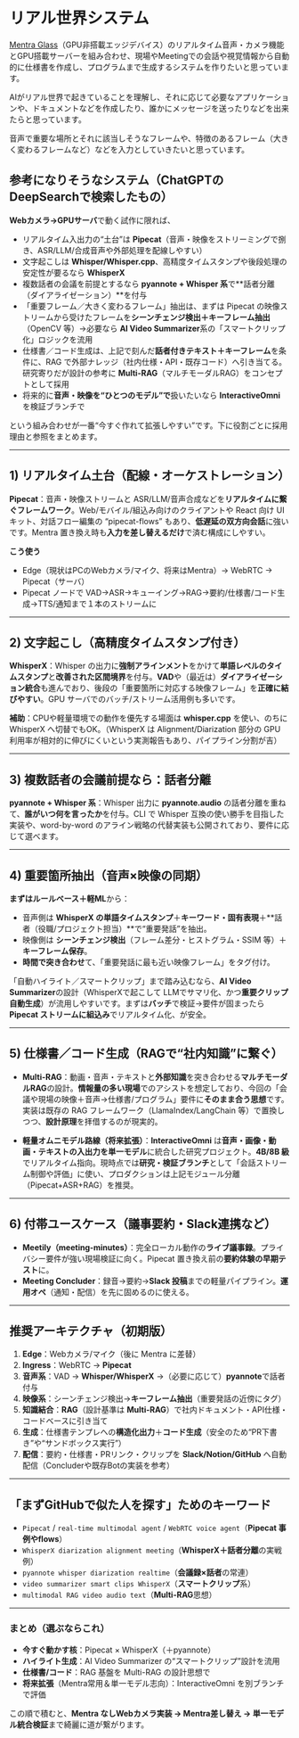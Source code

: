 # リアル世界システム

[Mentra Glass](https://mentraglass.com/)（GPU非搭載エッジデバイス）のリアルタイム音声・カメラ機能とGPU搭載サーバーを組み合わせ、現場やMeetingでの会話や視覚情報から自動的に仕様書を作成し、プログラムまで生成するシステムを作りたいと思っています。

AIがリアル世界で起きていることを理解し、それに応じて必要なアプリケーションや、ドキュメントなどを作成したり、誰かにメッセージを送ったりなどを出来たらと思っています。

音声で重要な場所とそれに該当しそうなフレームや、特徴のあるフレーム（大きく変わるフレームなど）などを入力としていきたいと思っています。


## 参考になりそうなシステム（ChatGPTのDeepSearchで検索したもの）

**Webカメラ→GPUサーバ**で動く試作に限れば、

- リアルタイム入出力の“土台”は **Pipecat**（音声・映像をストリーミングで捌き、ASR/LLM/合成音声や外部処理を配線しやすい）  
- 文字起こしは **Whisper/Whisper.cpp**、高精度タイムスタンプや後段処理の安定性が要るなら **WhisperX**  
- 複数話者の会議を前提とするなら **pyannote + Whisper 系**で**話者分離（ダイアライゼーション）**を付与  
- 「重要フレーム／大きく変わるフレーム」抽出は、まずは Pipecat の映像ストリームから受けたフレームを**シーンチェンジ検出＋キーフレーム抽出**（OpenCV 等）→必要なら **AI Video Summarizer**系の「スマートクリップ化」ロジックを流用  
- 仕様書／コード生成は、上記で刻んだ**話者付きテキスト＋キーフレーム**を条件に、RAG で外部ナレッジ（社内仕様・API・既存コード）へ引き当てる。研究寄りだが設計の参考に **Multi-RAG**（マルチモーダルRAG）をコンセプトとして採用  
- 将来的に**音声・映像を“ひとつのモデル”で**扱いたいなら **InteractiveOmni** を検証ブランチで

という組み合わせが一番“今すぐ作れて拡張しやすい”です。下に役割ごとに採用理由と参照をまとめます。

---

## 1) リアルタイム土台（配線・オーケストレーション）
**Pipecat**：音声・映像ストリームと ASR/LLM/音声合成などを**リアルタイムに繋ぐフレームワーク**。Web/モバイル/組込み向けのクライアントや React 向け UI キット、対話フロー編集の “pipecat-flows” もあり、**低遅延の双方向会話**に強いです。Mentra 置き換え時も**入力を差し替えるだけ**で済む構成にしやすい。 

**こう使う**  
- Edge（現状はPCのWebカメラ/マイク、将来はMentra）→ WebRTC → Pipecat（サーバ）  
- Pipecat ノードで VAD→ASR→キューイング→RAG→要約/仕様書/コード生成→TTS/通知まで１本のストリームに

---

## 2) 文字起こし（高精度タイムスタンプ付き）
**WhisperX**：Whisper の出力に**強制アラインメント**をかけて**単語レベルのタイムスタンプ**と**改善された区間境界**を付与。**VAD**や（最近は）**ダイアライゼーション統合**も進んでおり、後段の「重要箇所に対応する映像フレーム」を**正確に結びやすい**。GPU サーバでのバッチ/ストリーム活用例も多いです。 

**補助**：CPUや軽量環境での動作を優先する場面は **whisper.cpp** を使い、のちに WhisperX へ切替でもOK。（WhisperX は Alignment/Diarization 部分の GPU 利用率が相対的に伸びにくいという実測報告もあり、パイプライン分割が吉） 

---

## 3) 複数話者の会議前提なら：話者分離
**pyannote + Whisper 系**：Whisper 出力に **pyannote.audio** の話者分離を重ねて、**誰がいつ何を言ったか**を付与。CLI で Whisper 互換の使い勝手を目指した実装や、word-by-word のアライン戦略の代替実装も公開されており、要件に応じて選べます。 

---

## 4) 重要箇所抽出（音声×映像の同期）
**まずはルールベース＋軽ML**から：  
- 音声側は **WhisperX の単語タイムスタンプ**＋**キーワード・固有表現**＋**話者（役職/プロジェクト担当）**で“重要発話”を抽出。  
- 映像側は **シーンチェンジ検出**（フレーム差分・ヒストグラム・SSIM 等）＋**キーフレーム保存**。  
- **時間で突き合わせ**て、「重要発話に最も近い映像フレーム」をタグ付け。

「自動ハイライト／スマートクリップ」まで踏み込むなら、**AI Video Summarizer**の設計（WhisperXで起こして LLMでサマリ化、かつ**重要クリップ自動生成**）が流用しやすいです。まずは**バッチ**で検証→要件が固まったら **Pipecat ストリームに組込み**でリアルタイム化、が安全。 

---

## 5) 仕様書／コード生成（RAGで“社内知識”に繋ぐ）
- **Multi-RAG**：動画・音声・テキストと**外部知識**を突き合わせる**マルチモーダルRAG**の設計。**情報量の多い現場**でのアシストを想定しており、今回の「会議や現場の映像＋音声→仕様書/プログラム」要件に**そのまま合う思想**です。実装は既存の RAG フレームワーク（LlamaIndex/LangChain 等）で置換しつつ、**設計原理**を拝借するのが現実的。 

- **軽量オムニモデル路線（将来拡張）**：**InteractiveOmni** は**音声・画像・動画・テキストの入出力を単一モデル**に統合した研究プロジェクト。**4B/8B 級**でリアルタイム指向。現時点では**研究・検証ブランチ**として「会話ストリーム制御や評価」に使い、プロダクションは上記モジュール分離（Pipecat+ASR+RAG）を推奨。 

---

## 6) 付帯ユースケース（議事要約・Slack連携など）
- **Meetily（meeting-minutes）**：完全ローカル動作の**ライブ議事録**。プライバシー要件が強い現場検証に向く。Pipecat 置き換え前の**要約体験の早期テスト**に。   
- **Meeting Concluder**：録音→要約→**Slack 投稿**までの軽量パイプライン。**運用オペ**（通知・配信）を先に固めるのに使える。 

---

## 推奨アーキテクチャ（初期版）
1) **Edge**：Webカメラ/マイク（後に Mentra に差替）  
2) **Ingress**：WebRTC → **Pipecat**  
3) **音声系**：VAD → **Whisper/WhisperX** →（必要に応じて）**pyannote**で話者付与  
4) **映像系**：シーンチェンジ検出→**キーフレーム抽出**（重要発話の近傍にタグ）  
5) **知識結合**：**RAG**（設計基準は **Multi-RAG**）で社内ドキュメント・API仕様・コードベースに引き当て  
6) **生成**：仕様書テンプレへの**構造化出力**＋**コード生成**（安全のため“PR下書き”や“サンドボックス実行”）  
7) **配信**：要約・仕様書・PRリンク・クリップを **Slack/Notion/GitHub** へ自動配信（Concluderや既存Botの実装を参考）

---

## 「まずGitHubで似た人を探す」ためのキーワード
- `Pipecat` / `real-time multimodal agent` / `WebRTC voice agent`（**Pipecat 事例やflows**）   
- `WhisperX diarization alignment meeting`（**WhisperX＋話者分離**の実戦例）   
- `pyannote whisper diarization realtime`（**会議録×話者**の常連）   
- `video summarizer smart clips WhisperX`（**スマートクリップ**系）   
- `multimodal RAG video audio text`（**Multi-RAG**思想） 

---

### まとめ（選ぶならこれ）
- **今すぐ動かす核**：Pipecat × WhisperX（＋pyannote）  
- **ハイライト生成**：AI Video Summarizer の“スマートクリップ”設計を流用  
- **仕様書/コード**：RAG 基盤を Multi-RAG の設計思想で  
- **将来拡張**（Mentra常用＆単一モデル志向）：InteractiveOmni を別ブランチで評価

この順で積むと、**Mentra なしWebカメラ実装 → Mentra差し替え → 単一モデル統合検証**まで綺麗に道が繋がります。



